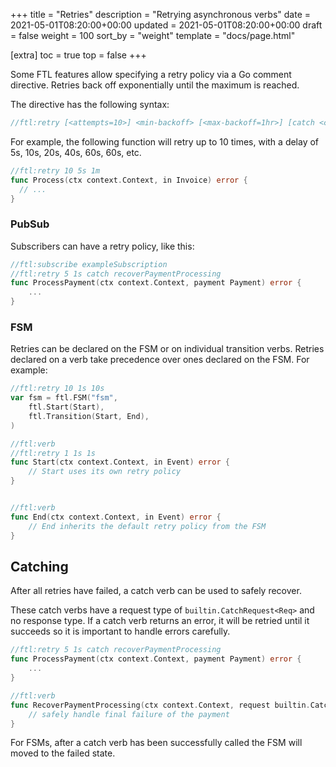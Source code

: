 +++
title = "Retries"
description = "Retrying asynchronous verbs"
date = 2021-05-01T08:20:00+00:00
updated = 2021-05-01T08:20:00+00:00
draft = false
weight = 100
sort_by = "weight"
template = "docs/page.html"

[extra]
toc = true
top = false
+++

Some FTL features allow specifying a retry policy via a Go comment directive. Retries back off exponentially until the maximum is reached.

The directive has the following syntax:

```go
//ftl:retry [<attempts=10>] <min-backoff> [<max-backoff=1hr>] [catch <catchVerb>]
```

For example, the following function will retry up to 10 times, with a delay of 5s, 10s, 20s, 40s, 60s, 60s, etc.

```go
//ftl:retry 10 5s 1m
func Process(ctx context.Context, in Invoice) error {
  // ...
}
```

### PubSub

Subscribers can have a retry policy, like this:
```go
//ftl:subscribe exampleSubscription
//ftl:retry 5 1s catch recoverPaymentProcessing
func ProcessPayment(ctx context.Context, payment Payment) error {
    ...
}
```

### FSM

Retries can be declared on the FSM or on individual transition verbs. Retries declared on a verb take precedence over ones declared on the FSM. For example:
```go
//ftl:retry 10 1s 10s
var fsm = ftl.FSM("fsm",
	ftl.Start(Start),
	ftl.Transition(Start, End),
)

//ftl:verb
//ftl:retry 1 1s 1s
func Start(ctx context.Context, in Event) error {
	// Start uses its own retry policy
}


//ftl:verb
func End(ctx context.Context, in Event) error {
	// End inherits the default retry policy from the FSM
}
```


## Catching
After all retries have failed, a catch verb can be used to safely recover.

These catch verbs have a request type of `builtin.CatchRequest<Req>` and no response type. If a catch verb returns an error, it will be retried until it succeeds so it is important to handle errors carefully.

```go
//ftl:retry 5 1s catch recoverPaymentProcessing
func ProcessPayment(ctx context.Context, payment Payment) error {
    ...
}

//ftl:verb
func RecoverPaymentProcessing(ctx context.Context, request builtin.CatchRequest[Payment]) error {
    // safely handle final failure of the payment
}
```

For FSMs, after a catch verb has been successfully called the FSM will moved to the failed state.